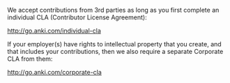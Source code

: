 We accept contributions from 3rd parties as long as you first complete an individual CLA (Contributor License Agreement):

http://go.anki.com/individual-cla

If your employer(s) have rights to intellectual property that you create, and that includes your contributions, then we also require a separate Corporate CLA from them:

http://go.anki.com/corporate-cla
